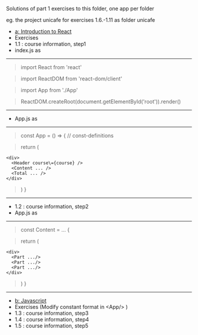 Solutions of part 1 exercises to this folder, one app per folder

eg. the project unicafe for exercises 1.6.-1.11 as folder unicafe

- [a: Introduction to React](https://fullstackopen.com/en/part1/introduction_to_react)
- Exercises
- 1.1  : course information, step1
- index.js as
----------------------------------------------------------------------

>import React from 'react'

>import ReactDOM from 'react-dom/client'

>import App from './App'

>ReactDOM.createRoot(document.getElementById('root')).render(<App />)

  
----------------------------------------------------------------------
- App.js as
----------------------------------------------------------------------
>const App = () => {
>  // const-definitions

>  return (
  
    <div>
      <Header course\={course} />
      <Content ... />
      <Total ... />
    </div>
    
>  )
>}

----------------------------------------------------------------------
- 1.2  : course information, step2
- App.js as
----------------------------------------------------------------------
>const Content = ... {

>  return (
  
    <div>
      <Part .../>
      <Part .../>
      <Part .../>
    </div>
  
>  )
>}

----------------------------------------------------------------------
- [b: Javascript](https://fullstackopen.com/en/part1/java_script)
- Exercises (Modify constant format in \<App/\> )
- 1.3  : course information, step3
- 1.4  : course information, step4
- 1.5  : course information, step5
